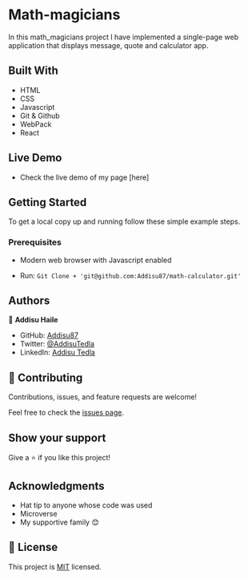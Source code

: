 # Math-magicians

In this math_magicians project I have implemented a single-page web application that displays message, quote and calculator app.

## Built With

- HTML
- CSS
- Javascript
- Git & Github
- WebPack
- React

## Live Demo

- Check the live demo of my page [here]

## Getting Started

To get a local copy up and running follow these simple example steps.

### Prerequisites

- Modern web browser with Javascript enabled

- Run: `Git Clone + 'git@github.com:Addisu87/math-calculator.git'`

## Authors

👤 **Addisu Haile**

- GitHub: [Addisu87](https://github.com/Addisu87)
- Twitter: [@AddisuTedla](https://twitter.com/AddisuTedla)
- LinkedIn: [Addisu Tedla](https://www.linkedin.com/in/addisu-tedla-8b4a10143/)

## 🤝 Contributing

Contributions, issues, and feature requests are welcome!

Feel free to check the [issues page](https://github.com/Addisu87/math-calculator/issues).

## Show your support

Give a ⭐️ if you like this project!

## Acknowledgments

- Hat tip to anyone whose code was used
- Microverse
- My supportive family 😊

## 📝 License

This project is [MIT](./MIT.md) licensed.
